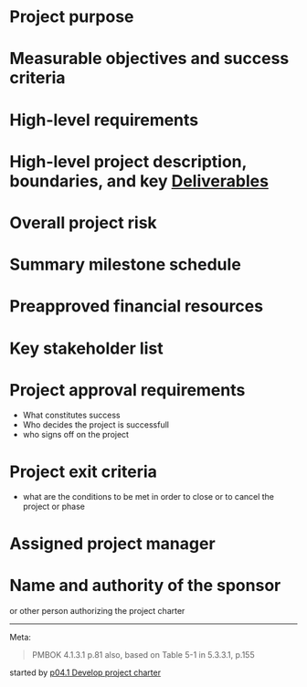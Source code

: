 # Project purpose


# Measurable objectives and success criteria


# High-level requirements


# High-level project description, boundaries, and key [Deliverables](0meta_lost_and_found/Deliverables.md)


# Overall project risk


# Summary milestone schedule


# Preapproved financial resources


# Key stakeholder list


# Project approval requirements 

* What constitutes success
* Who decides the project is successfull
* who signs off on the project

# Project exit criteria

* what are the conditions to be met in order to close or to cancel the project or phase

# Assigned project manager


# Name and authority of the sponsor
or other person authorizing the project charter


---
Meta:

> PMBOK 4.1.3.1 p.81
> also, based on Table 5-1 in 5.3.3.1, p.155

started by [p04.1 Develop project charter](Processes/p04.1%20Develop%20project%20charter.md)
